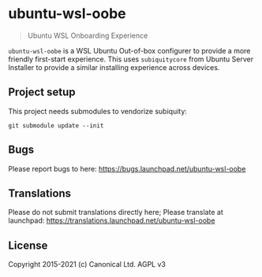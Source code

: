 # ubuntu-wsl-oobe

> Ubuntu WSL Onboarding Experience

`ubuntu-wsl-oobe` is a WSL Ubuntu Out-of-box configurer to provide a more friendly first-start experience. This uses `subiquitycore` from Ubuntu Server Installer to provide a similar installing experience across devices.
 
## Project setup

This project needs submodules to vendorize subiquity:

`git submodule update --init`

## Bugs

Please report bugs to here: <https://bugs.launchpad.net/ubuntu-wsl-oobe>

## Translations

Please do not submit translations directly here; Please translate at launchpad: <https://translations.launchpad.net/ubuntu-wsl-oobe>

## License

Copyright 2015-2021 (c) Canonical Ltd.
AGPL v3
